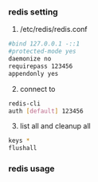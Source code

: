 ### redis setting
1. /etc/redis/redis.conf
```bash
#bind 127.0.0.1 -::1
#protected-mode yes
daemonize no
requirepass 123456
appendonly yes
```
2. connect to
```bash
redis-cli
auth [default] 123456
```

3. list all and cleanup all
```bash
keys *
flushall
```

### redis usage